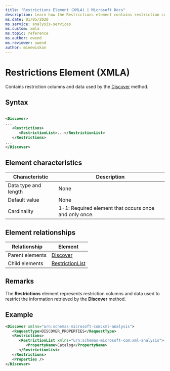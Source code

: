 ```yaml
---
title: "Restrictions Element (XMLA) | Microsoft Docs"
description: Learn how the Restrictions element contains restriction columns and data used by the Discover method.
ms.date: 01/05/2020
ms.service: analysis-services
ms.custom: xmla
ms.topic: reference
ms.author: owend
ms.reviewer: owend
author: minewiskan
---
```


# Restrictions Element (XMLA)

  Contains restriction columns and data used by the [Discover](../xml-elements-methods-discover.md) method.  
  
## Syntax  
  
```xml  
  
<Discover>  
...  
   <Restrictions>  
      <RestrictionList>...</RestrictionList>  
   </Restrictions>  
...  
</Discover>  
```  
  
## Element characteristics  
  
|Characteristic|Description|  
|--------------------|-----------------|  
|Data type and length|None|  
|Default value|None|  
|Cardinality|1-1: Required element that occurs once and only once.|  
  
## Element relationships  
  
|Relationship|Element|  
|------------------|-------------|  
|Parent elements|[Discover](../xml-elements-methods-discover.md)|  
|Child elements|[RestrictionList](../xml-elements-properties/restrictionlist-element-xmla.md)|  
  
## Remarks  
 The **Restrictions** element represents restriction columns and data used to restrict the information retrieved by the **Discover** method.  
  
## Example  
  
```xml  
<Discover xmlns="urn:schemas-microsoft-com:xml-analysis">  
   <RequestType>DISCOVER_PROPERTIES</RequestType>  
   <Restrictions>  
      <RestrictionList xmlns="urn:schemas-microsoft-com:xml-analysis">  
         <PropertyName>Catalog</PropertyName>  
      </RestrictionList>  
   </Restrictions>  
   <Properties />  
</Discover>  
```  
